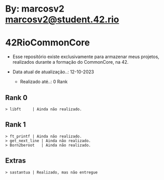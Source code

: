 #    By: marcosv2 <marcosv2@student.42.rio>

# 42RioCommonCore

+ Esse repositório existe exclusivamente para armazenar meus projetos, realizados durante a formação do CommonCore, na 42.

+ Data atual de atualização..: 12-10-2023
	+ Realizado até..: 0 Rank

## Rank 0
	> libft		| Ainda não realizado.

## Rank 1
	> ft_printf	| Ainda não realizado.
	> get_next_line	| Ainda não realizado.
	> Born2beroot	| Ainda não realizado.

## Extras
	> sastantua	| Realizado, mas não entregue
